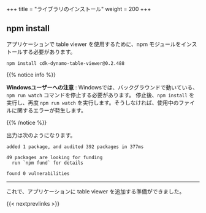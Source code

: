 +++
title = "ライブラリのインストール"
weight = 200
+++

## npm install

アプリケーションで table viewer を使用するために、npm モジュールをインストールする必要があります。

```
npm install cdk-dynamo-table-viewer@0.2.488
```

{{% notice info %}}

**Windowsユーザーへの注意** : Windowsでは、バックグラウンドで動いている、`npm run watch` コマンドを停止する必要があります。 停止後、`npm install` を実行し、再度 `npm run watch` を実行します。そうしなければ、使用中のファイルに関するエラーが発生します。

{{% /notice %}}

出力は次のようになります。

```text
added 1 package, and audited 392 packages in 377ms

49 packages are looking for funding
  run `npm fund` for details

found 0 vulnerabilities
```

----

これで、アプリケーションに table viewer を追加する準備ができました。

{{< nextprevlinks >}}